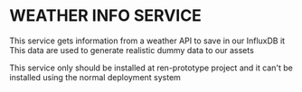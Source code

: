 # WEATHER INFO SERVICE
This service gets information from a weather API to save in our InfluxDB it
This data are used to generate realistic dummy data to our assets

This service only should be installed at ren-prototype project and it can't be installed using the normal deployment system